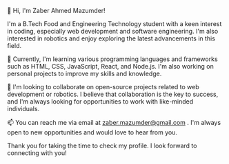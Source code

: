 👋 Hi, I'm Zaber Ahmed Mazumder!

I'm a B.Tech Food and Engineering Technology student with a keen interest in coding, especially web development and software engineering. I'm also interested in robotics and enjoy exploring the latest advancements in this field.

🌱 Currently, I'm learning various programming languages and frameworks such as HTML, CSS, JavaScript, React, and Node.js. I'm also working on personal projects to improve my skills and knowledge.

💞️ I'm looking to collaborate on open-source projects related to web development or robotics. I believe that collaboration is the key to success, and I'm always looking for opportunities to work with like-minded individuals.

📫 You can reach me via email at zaber.mazumder@gmail.com . I'm always open to new opportunities and would love to hear from you.

Thank you for taking the time to check my profile. I look forward to connecting with you!
